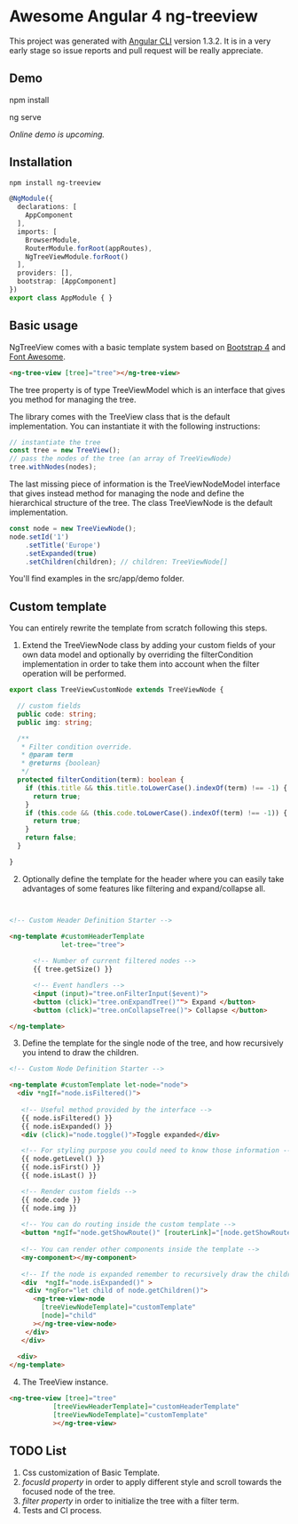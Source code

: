 # Awesome Angular 4 ng-treeview 

This project was generated with [Angular CLI](https://github.com/angular/angular-cli) version 1.3.2.
It is in a very early stage so issue reports and pull request will be really appreciate.

## Demo

npm install

ng serve

*Online demo is upcoming.*

## Installation

```bash
npm install ng-treeview
```

```typescript
@NgModule({
  declarations: [
    AppComponent
  ],
  imports: [
    BrowserModule,
    RouterModule.forRoot(appRoutes),
    NgTreeViewModule.forRoot()
  ],
  providers: [],
  bootstrap: [AppComponent]
})
export class AppModule { }
```

## Basic usage

NgTreeView comes with a basic template system based on [Bootstrap 4](https://getbootstrap.com/) and [Font Awesome](http://fontawesome.io/).

```html
<ng-tree-view [tree]="tree"></ng-tree-view>
```
The tree property is of type TreeViewModel which is an interface that gives you method for managing the tree.

The library comes with the TreeView class that is the default implementation. You can instantiate it with the following instructions:

```javascript
// instantiate the tree
const tree = new TreeView();
// pass the nodes of the tree (an array of TreeViewNode)
tree.withNodes(nodes);
```
The last missing piece of information is the TreeViewNodeModel interface that gives instead method for managing the node and define the hierarchical structure of the tree.
The class TreeViewNode is the default implementation.

```javascript
const node = new TreeViewNode();
node.setId('1')
    .setTitle('Europe')
    .setExpanded(true)
    .setChildren(children); // children: TreeViewNode[]
```  
You'll find examples in the src/app/demo folder.

## Custom template

You can entirely rewrite the template from scratch following this steps.

1) Extend the TreeViewNode class by adding your custom fields of your own data model and optionally by overriding the filterCondition implementation in order to take them into account when the filter operation will be performed.

```typescript
export class TreeViewCustomNode extends TreeViewNode {

  // custom fields
  public code: string;
  public img: string;

  /**
   * Filter condition override.
   * @param term
   * @returns {boolean}
   */
  protected filterCondition(term): boolean {
    if (this.title && this.title.toLowerCase().indexOf(term) !== -1) {
      return true;
    }
    if (this.code && (this.code.toLowerCase().indexOf(term) !== -1)) {
      return true;
    }
    return false;
  }

}

```

2) Optionally define the template for the header where you can easily take advantages of some features like filtering and expand/collapse all. 

```html


<!-- Custom Header Definition Starter -->

<ng-template #customHeaderTemplate
             let-tree="tree">
     
      <!-- Number of current filtered nodes -->
      {{ tree.getSize() }}

      <!-- Event handlers -->
      <input (input)="tree.onFilterInput($event)">
      <button (click)="tree.onExpandTree()""> Expand </button>
      <button (click)="tree.onCollapseTree()"> Collapse </button>

</ng-template>
```

3) Define the template for the single node of the tree, and how recursively you intend to draw the children. 

```html
<!-- Custom Node Definition Starter -->

<ng-template #customTemplate let-node="node">
  <div *ngIf="node.isFiltered()">
  
   <!-- Useful method provided by the interface -->
   {{ node.isFiltered() }}
   {{ node.isExpanded() }} 
   <div (click)="node.toggle()">Toggle expanded</div>

   <!-- For styling purpose you could need to know those information -->
   {{ node.getLevel() }}
   {{ node.isFirst() }}
   {{ node.isLast() }}

   <!-- Render custom fields -->
   {{ node.code }}
   {{ node.img }}
  
   <!-- You can do routing inside the custom template -->
   <button *ngIf="node.getShowRoute()" [routerLink]="[node.getShowRoute()]">
  
   <!-- You can render other components inside the template -->
   <my-component></my-component>
   
   <!-- If the node is expanded remember to recursively draw the children! -->
   <div  *ngIf="node.isExpanded()" >
    <div *ngFor="let child of node.getChildren()">
      <ng-tree-view-node
        [treeViewNodeTemplate]="customTemplate"
        [node]="child"
      ></ng-tree-view-node>
    </div>
   </div>
   
  <div>
</ng-template>
```
4) The TreeView instance.

```html
<ng-tree-view [tree]="tree"
           [treeViewHeaderTemplate]="customHeaderTemplate"
           [treeViewNodeTemplate]="customTemplate"
           ></ng-tree-view>
```

## TODO List
1. Css customization of Basic Template.
2. *focusId property* in order to apply different style and scroll towards the focused node of the tree.
3. *filter property* in order to initialize the tree with a filter term.
4. Tests and CI process.

